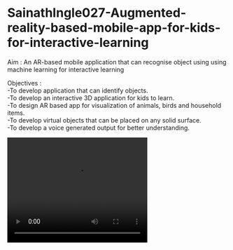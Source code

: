 # SainathIngle027-Augmented-reality-based-mobile-app-for-kids-for-interactive-learning

Aim : An AR-based mobile application that can recognise object using using machine learning for interactive learning

Objectives :<br>
-To develop application that can identify objects.<br>
-To develop an interactive  3D application for kids to learn.<br>
-To design AR based app for visualization of animals, birds and household items.<br>
-To develop virtual objects that can be placed on any solid surface.<br>
-To develop a voice generated output for better understanding.<br>


<video width="320" height="240" controls loop>
  <source src="https://drive.google.com/file/d/1HvctoSLCWnJAtC7sJRdVYTWRC69NguHZ/view?usp=drive_link" type="video/mp4">
  Your browser does not support the video tag.
</video>



